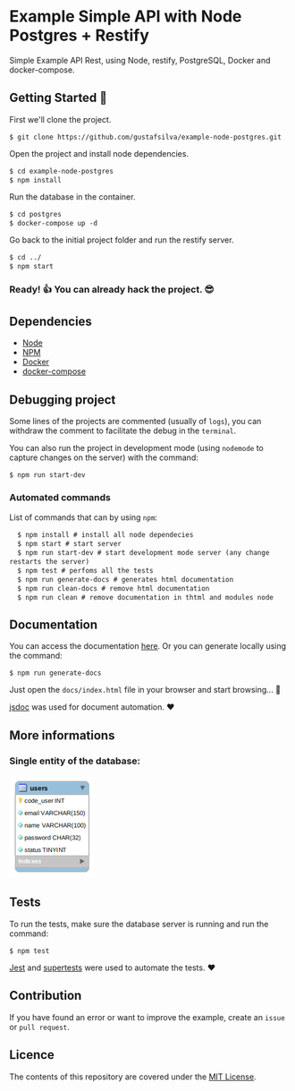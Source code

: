 # Example Simple API with Node Postgres + Restify
Simple Example API Rest, using Node, restify, PostgreSQL, Docker and docker-compose.

## Getting Started :rocket:

First we'll clone the project.

```shell
$ git clone https://github.com/gustafsilva/example-node-postgres.git
```

Open the project and install node dependencies.

```shell
$ cd example-node-postgres
$ npm install
```

Run the database in the container.

```shell
$ cd postgres
$ docker-compose up -d
```

Go back to the initial project folder and run the restify server.
```shell
$ cd ../
$ npm start
```

### Ready! :+1: You can already hack the project. :sunglasses:

## Dependencies
* [Node](https://nodejs.org/)
* [NPM](https://www.npmjs.com/)
* [Docker](https://www.docker.com/)
* [docker-compose](https://docs.docker.com/compose/)

## Debugging project 

Some lines of the projects are commented (usually of `logs`), you can withdraw the comment to facilitate the debug in the `terminal`.

You can also run the project in development mode (using `nodemode` to capture changes on the server) with the command:
```shell
$ npm run start-dev
```

### Automated commands
List of commands that can by using `npm`:
```shell
  $ npm install # install all node dependecies
  $ npm start # start server
  $ npm run start-dev # start development mode server (any change restarts the server)
  $ npm test # perfoms all the tests 
  $ npm run generate-docs # generates html documentation
  $ npm run clean-docs # remove html documentation
  $ npm run clean # remove documentation in thtml and modules node
```

## Documentation
You can access the documentation [here](https://gustafsilva.github.io/example-node-postgres/docs/).
Or you can generate locally using the command:

```shell
$ npm run generate-docs
```

Just open the `docs/index.html` file in your browser and start browsing... :green_book:

[jsdoc](http://usejsdoc.org) was used for document automation. :heart:

## More informations

### Single entity of the database:

![](assets/img/eer_diagram.png)

## Tests

To run the tests, make sure the database server is running and run the command:

```shell
$ npm test
```

[Jest](https://jestjs.io/) and [supertests](https://www.npmjs.com/package/supertest) were used to automate the tests. :heart:


## Contribution
If you have found an error or want to improve the example, create an `issue` or `pull request`.

## Licence
The contents of this repository are covered under the [MIT License](https://github.com/gustafsilva/example-node-postgres/blob/master/LICENSE).